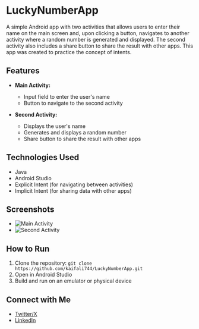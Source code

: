 # LuckyNumberApp
A simple Android app with two activities that allows users to enter their name on the main screen and, upon clicking a button, navigates to another activity where a random number is generated and displayed. The second activity also includes a share button to share the result with other apps. This app was created to practice the concept of intents.

## Features
- **Main Activity:**
  - Input field to enter the user's name
  - Button to navigate to the second activity

- **Second Activity:**
  - Displays the user's name
  - Generates and displays a random number
  - Share button to share the result with other apps

## Technologies Used
- Java
- Android Studio
- Explicit Intent (for navigating between activities)
- Implicit Intent (for sharing data with other apps)

## Screenshots
- ![Main Activity](./images/main_activity.png)
- ![Second Activity](./images/second_activity.png)

## How to Run
1. Clone the repository: `git clone https://github.com/kaifali744/LuckyNumberApp.git`
2. Open in Android Studio
3. Build and run on an emulator or physical device

## Connect with Me
- [Twitter/X](https://x.com/kaifali744)
- [LinkedIn](https://www.linkedin.com/in/mohammad-kaif-ali-3a19671a0/)
